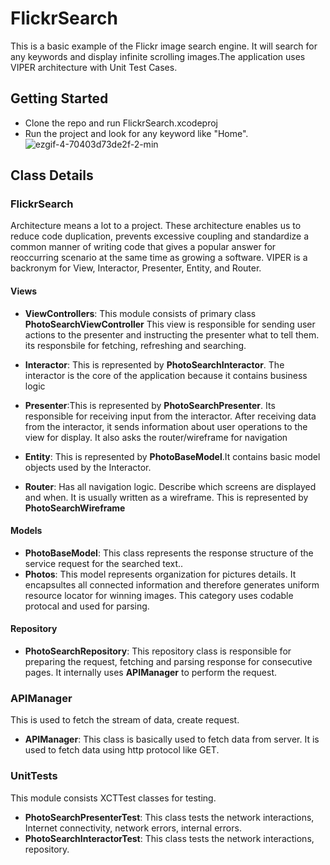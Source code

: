 # FlickrSearch
This is a basic example of the Flickr image search engine. It will search for any keywords and display infinite scrolling images.The application uses VIPER architecture with Unit Test Cases.


## Getting Started

- Clone the repo and run FlickrSearch.xcodeproj
- Run the project and look for any keyword like "Home".
![ezgif-4-70403d73de2f-2-min](https://user-images.githubusercontent.com/7990309/118373371-18480780-b5d4-11eb-95c3-64eb5ebc9c35.gif)

## Class Details

### FlickrSearch
Architecture means a lot to a project. These architecture enables us to reduce code duplication, prevents excessive coupling and standardize a common manner of writing code that gives a popular answer for reoccurring scenario at the same time as growing a software. VIPER is a backronym for View, Interactor, Presenter, Entity, and Router.

#### Views
- **ViewControllers**: This module consists of primary class **PhotoSearchViewController** This view is responsible for sending user actions to the presenter and instructing the presenter what to tell them. its responsbile for fetching, refreshing and searching.

- **Interactor**: This is represented by **PhotoSearchInteractor**.  The interactor is the core of the application because it contains business logic
 
- **Presenter**:This is represented by **PhotoSearchPresenter**. Its responsible for receiving input from the interactor. After receiving data from the interactor, it sends information about user operations to the view for display. It also asks the router/wireframe for navigation

- **Entity**: This is represented by **PhotoBaseModel**.It contains basic model objects used by the Interactor.
  
- **Router**: Has all navigation logic. Describe which screens are displayed and when. It is usually written as a wireframe. This is represented by **PhotoSearchWireframe**


#### Models
- **PhotoBaseModel**: This class represents the response structure of the  service request for the searched text..
- **Photos**: This model represents organization for pictures details. It encapsultes all connected information and therefore generates uniform resource locator for winning images. This category uses codable protocal and used for parsing.

#### Repository
- **PhotoSearchRepository**: This repository class is responsible for preparing the request, fetching and parsing response for consecutive pages. It internally uses **APIManager** to perform the request. 


### APIManager

This is used to fetch the stream of data, create request.

- **APIManager**: This class is basically used to fetch data from server. It is used to fetch data using http protocol like GET. 


### UnitTests

This module consists XCTTest classes for testing. 
- **PhotoSearchPresenterTest**:  This class tests the network interactions, Internet connectivity, network errors, internal errors.
- **PhotoSearchInteractorTest**:  This class tests the network interactions, repository.
